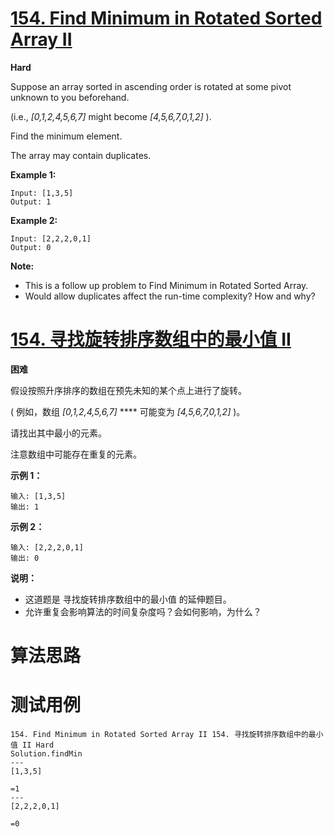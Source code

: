 # [154. Find Minimum in Rotated Sorted Array II][enTitle]

**Hard**

Suppose an array sorted in ascending order is rotated at some pivot unknown to you beforehand.

(i.e.,  *[0,1,2,4,5,6,7]*  might become  *[4,5,6,7,0,1,2]* ).

Find the minimum element.

The array may contain duplicates.

**Example 1:** 

```
Input: [1,3,5]
Output: 1
```

**Example 2:** 

```
Input: [2,2,2,0,1]
Output: 0
```

**Note:** 

- This is a follow up problem to Find Minimum in Rotated Sorted Array. 
- Would allow duplicates affect the run-time complexity? How and why?


# [154. 寻找旋转排序数组中的最小值 II][cnTitle]

**困难**

假设按照升序排序的数组在预先未知的某个点上进行了旋转。

( 例如，数组  *[0,1,2,4,5,6,7]*  **** 可能变为  *[4,5,6,7,0,1,2]*  )。

请找出其中最小的元素。

注意数组中可能存在重复的元素。

**示例 1：** 

```
输入: [1,3,5]
输出: 1
```

**示例 2：** 

```
输入: [2,2,2,0,1]
输出: 0
```

**说明：** 

- 这道题是 寻找旋转排序数组中的最小值 的延伸题目。 
- 允许重复会影响算法的时间复杂度吗？会如何影响，为什么？




# 算法思路

# 测试用例
```
154. Find Minimum in Rotated Sorted Array II 154. 寻找旋转排序数组中的最小值 II Hard
Solution.findMin
---
[1,3,5]

=1
---
[2,2,2,0,1]

=0
```

[enTitle]: https://leetcode.com/problems/find-minimum-in-rotated-sorted-array-ii/
[cnTitle]: https://leetcode-cn.com/problems/find-minimum-in-rotated-sorted-array-ii/
